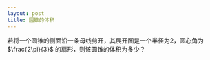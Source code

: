```yaml
---
layout: post
title: 圆锥的体积
---
```

若将一个圆锥的侧面沿一条母线剪开，其展开图是一个半径为2，圆心角为 $\frac{2\pi}{3}$ 的扇形，则该圆锥的体积为多少？